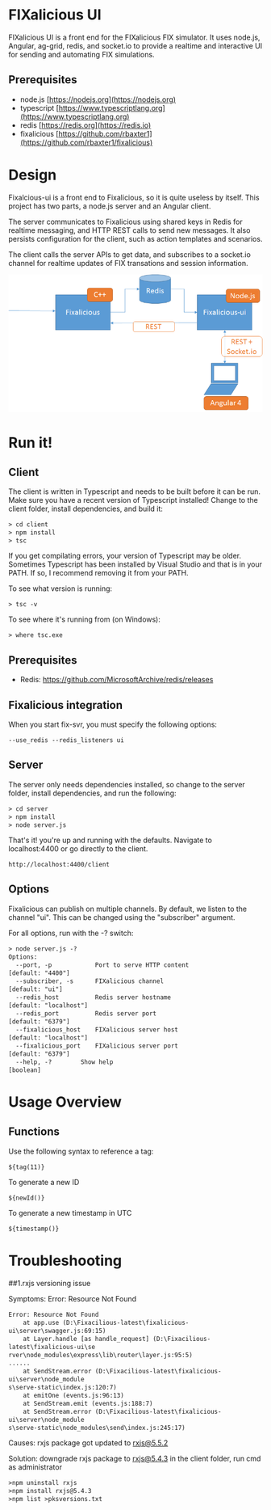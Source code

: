 FIXalicious UI
==============

FIXalicious UI is a front end for the FIXalicious FIX simulator.
It uses node.js, Angular, ag-grid, redis, and socket.io to provide a realtime and interactive UI for sending and automating FIX simulations.

## Prerequisites
- node.js [https://nodejs.org](https://nodejs.org)
- typescript [https://www.typescriptlang.org](https://www.typescriptlang.org)
- redis [https://redis.org](https://redis.io)
- fixalicious [https://github.com/rbaxter1](https://github.com/rbaxter1/fixalicious)


# Design
Fixalcious-ui is a front end to Fixalicious, so it is quite useless by itself. This project has two parts, a node.js server and an Angular client.

The server communicates to Fixalicious using shared keys in Redis for realtime messaging, and HTTP REST calls to send new messages. It also persists configuration for the client, such as action templates and scenarios.

The client calls the server APIs to get data, and subscribes to a socket.io channel for realtime updates of FIX transations and session information.

![System](./sys_overview.png)

# Run it!

## Client

The client is written in Typescript and needs to be built before it can be run. Make sure you have a recent version of Typescript installed!
Change to the client folder, install dependencies, and build it:
```
> cd client
> npm install
> tsc
```
If you get compilating errors, your version of Typescript may be older. Sometimes Typescript has been installed by Visual Studio and that is in your PATH. If so, I recommend removing it from your PATH.

To see what version is running: 
```
> tsc -v
```

To see where it's running from (on Windows):
```
> where tsc.exe
```

## Prerequisites

* Redis: https://github.com/MicrosoftArchive/redis/releases


## Fixalicious integration

When you start fix-svr, you must specify the following options:
```
--use_redis --redis_listeners ui
```

## Server

The server only needs dependencies installed, so change to the server folder, install dependencies, and run the following:
```
> cd server
> npm install
> node server.js
```

That's it! you're up and running with the defaults. Navigate to localhost:4400 or go directly to the client.
```
http://localhost:4400/client
```

## Options

Fixalicious can publish on multiple channels. By default, we listen to the channel "ui". This can be changed using the "subscriber" argument. 

For all options, run with the -? switch:

```
> node server.js -?
Options:
  --port, -p        	Port to serve HTTP content                 [default: "4400"]
  --subscriber, -s  	FIXalicious channel                          [default: "ui"]
  --redis_host      	Redis server hostname                 [default: "localhost"]
  --redis_port      	Redis server port                          [default: "6379"]
  --fixalicious_host  	FIXalicious server host                          [default: "localhost"]
  --fixalicious_port    FIXalicious server port                          [default: "6379"]
  --help, -?        Show help                                          [boolean]

```


# Usage Overview

## Functions

Use the following syntax to reference a tag:

```
${tag(11)}
```

To generate a new ID
```
${newId()}
```

To generate a new timestamp in UTC
```
${timestamp()}
```

# Troubleshooting

##1.rxjs versioning issue

Symptoms: Error: Resource Not Found

```
Error: Resource Not Found
    at app.use (D:\Fixacilious-latest\fixalicious-ui\server\swagger.js:69:15)
    at Layer.handle [as handle_request] (D:\Fixacilious-latest\fixalicious-ui\se
rver\node_modules\express\lib\router\layer.js:95:5)
......
    at SendStream.error (D:\Fixacilious-latest\fixalicious-ui\server\node_module
s\serve-static\index.js:120:7)
    at emitOne (events.js:96:13)
    at SendStream.emit (events.js:188:7)
    at SendStream.error (D:\Fixacilious-latest\fixalicious-ui\server\node_module
s\serve-static\node_modules\send\index.js:245:17)
```

Causes: rxjs package got updated to rxjs@5.5.2 

Solution: downgrade rxjs package to rxjs@5.4.3
in the client folder, run cmd as administrator
```
>npm uninstall rxjs
>npm install rxjs@5.4.3
>npm list >pksversions.txt
```
  

    
